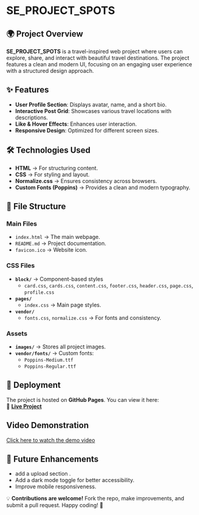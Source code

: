 # SE_PROJECT_SPOTS

## 🌍 Project Overview

**SE_PROJECT_SPOTS** is a travel-inspired web project where users can explore, share, and interact with beautiful travel destinations. The project features a clean and modern UI, focusing on an engaging user experience with a structured design approach.

## ✨ Features

- **User Profile Section**: Displays avatar, name, and a short bio.
- **Interactive Post Grid**: Showcases various travel locations with descriptions.
- **Like & Hover Effects**: Enhances user interaction.
- **Responsive Design**: Optimized for different screen sizes.

## 🛠️ Technologies Used

- **HTML** → For structuring content.
- **CSS** → For styling and layout.
- **Normalize.css** → Ensures consistency across browsers.
- **Custom Fonts (Poppins)** → Provides a clean and modern typography.

## 📂 File Structure

### **Main Files**

- `index.html` → The main webpage.
- `README.md` → Project documentation.
- `favicon.ico` → Website icon.

### **CSS Files**

- **`block/`** → Component-based styles
  - `card.css`, `cards.css`, `content.css`, `footer.css`, `header.css`, `page.css`, `profile.css`
- **`pages/`**
  - `index.css` → Main page styles.
- **`vendor/`**
  - `fonts.css`, `normalize.css` → For fonts and consistency.

### **Assets**

- **`images/`** → Stores all project images.
- **`vendor/fonts/`** → Custom fonts:
  - `Poppins-Medium.ttf`
  - `Poppins-Regular.ttf`

## 🚀 Deployment

The project is hosted on **GitHub Pages**. You can view it here:  
🔗 **[Live Project](https://adhi654.github.io/se_project_spots/)**

## Video Demonstration

[Click here to watch the demo video](https://drive.google.com/file/d/1Kz7DXgo7S-Tb6d5pC6ZOJaIQmTBzGs-8/view?usp=sharing)

## 🎯 Future Enhancements

- add a upload section .
- Add a dark mode toggle for better accessibility.
- Improve mobile responsiveness.

💡 **Contributions are welcome!** Fork the repo, make improvements, and submit a pull request. Happy coding! 🚀
